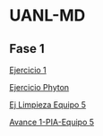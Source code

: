 # UANL-MD

## Fase 1 

[Ejercicio 1](https://github.com/HectorCedilloCharles1/MineriaDeDatos/blob/main/Bases%20de%20datos.pdf)

[Ejercicio Phyton](https://github.com/CesarMorales3009/UANL-MD/blob/main/Ej_Phyton_1869864.ipynb)

[Ej Limpieza Equipo 5](https://github.com/HectorCedilloCharles1/MineriaDeDatos/blob/main/Ej_Limpieza_Equipo5.ipynb)

[Avance 1-PIA-Equipo 5](https://github.com/HectorCedilloCharles1/MineriaDeDatos/blob/main/Avance1_PIA_Equipo5.ipynb)
